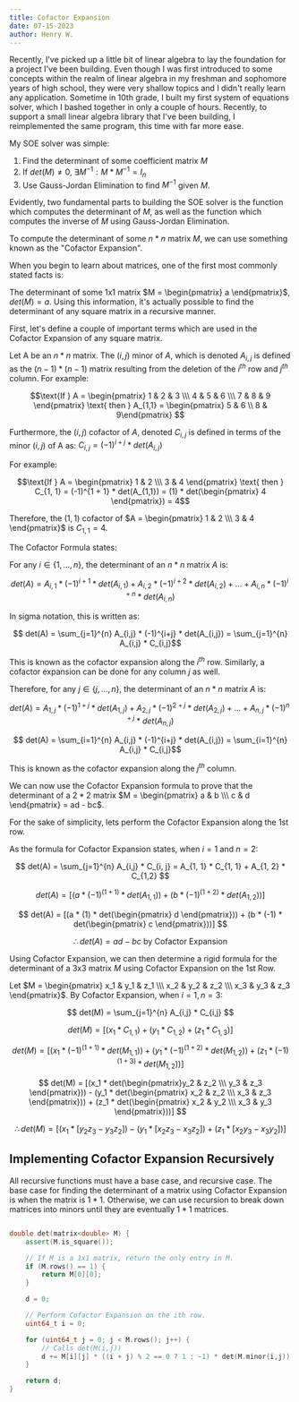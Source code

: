 ```yaml
---
title: Cofactor Expansion
date: 07-15-2023
author: Henry W.
---
```


Recently, I've picked up a little bit of linear algebra to lay the foundation for a project I've been building. Even though I was first introduced to some concepts within the realm of linear algebra in my freshman and sophomore years of high school, they were very shallow topics and I didn't really learn any application. Sometime in 10th grade, I built my first system of equations solver, which I bashed together in only a couple of hours. Recently, to support a small linear algebra library that I've been building, I reimplemented the same program, this time with far more ease.

My SOE solver was simple:

1. Find the determinant of some coefficient matrix $M$
2. If $det(M) \ne 0$, $\exists M^{-1}: M * M^{-1} = I_n$
3. Use Gauss-Jordan Elimination to find $M^{-1}$ given $M$.

Evidently, two fundamental parts to building the SOE solver is the function which computes the determinant of $M$, as well as the function which computes the inverse of $M$ using Gauss-Jordan Elimination.

To compute the determinant of some $n * n$ matrix $M$, we can use something known as the "Cofactor Expansion".

When you begin to learn about matrices, one of the first most commonly stated facts is: 

The determinant of some 1x1 matrix $M = \begin{pmatrix} a \end{pmatrix}$, $det(M) = a$. Using this information, it's actually possible to find the determinant of any square matrix in a recursive manner.

First, let's define a couple of important terms which are used in the Cofactor Expansion of any square matrix. 

Let A be an $n*n$ matrix. The $(i,j)$ minor of $A$, which is denoted $A_{i,j}$ is defined as the $(n-1)*(n-1)$ matrix resulting from the deletion of the $i^{th}$ row and $j^{th}$ column. For example:

$$\text{If } A = \begin{pmatrix} 1 & 2 & 3 \\\ 4 & 5 & 6 \\\ 7 & 8 & 9 \end{pmatrix} \text{ then } A_{1,1} = \begin{pmatrix} 5 & 6 \\ 8 & 9\end{pmatrix} $$ 

Furthermore, the $(i, j)$ cofactor of $A$, denoted $C_{i,j}$ is defined in terms of the minor $(i,j)$ of A as: $C_{i,j} = (-1)^{i+j} * det(A_{i,j})$

For example:

$$\text{If } A = \begin{pmatrix} 1 & 2 \\\ 3 & 4 \end{pmatrix} \text{ then } C_{1, 1} = (-1)^{1 + 1} * det(A_{1,1}) = (1) * det(\begin{pmatrix} 4 \end{pmatrix}) = 4$$

Therefore, the $(1,1)$ cofactor of $A = \begin{pmatrix} 1 & 2 \\\ 3 & 4 \end{pmatrix}$ is $C_{1,1} = 4$.

The Cofactor Formula states: 

For any $i \in \{1, ..., n\}$, the determinant of an $n*n$ matrix $A$ is:

$$ det(A) = A_{i,1}*(-1)^{i+1}*det(A_{i,1}) + A_{i,2}*(-1)^{i+2}*det(A_{i,2}) + ... + A_{i,n}*(-1)^{i+n}*det(A_{i,n}) $$

In sigma notation, this is written as:

$$ det(A) = \sum_{j=1}^{n} A_{i,j} * (-1)^{i+j} * det(A_{i,j}) = \sum_{j=1}^{n} A_{i,j} * C_{i,j}$$

This is known as the cofactor expansion along the $i^{th}$ row. Similarly, a cofactor expansion can be done for any column $j$ as well.

Therefore, for any $j \in \{j, ..., n\}$, the determinant of an $n*n$ matrix $A$ is:

$$ det(A) = A_{1, j}*(-1)^{1+j}*det(A_{1,j}) + A_{2,j}*(-1)^{2+j}*det(A_{2,j}) + ... + A_{n,j} * (-1)^{n+j} * det(A_{n,j}) $$

$$ det(A) = \sum_{i=1}^{n} A_{i,j} * (-1)^{i+j} * det(A_{i,j}) = \sum_{i=1}^{n} A_{i,j} * C_{i,j}$$

This is known as the cofactor expansion along the $j^{th}$ column.

We can now use the Cofactor Expansion formula to prove that the determinant of a $2*2$ matrix $M = \begin{pmatrix} a & b \\\ c & d \end{pmatrix} = ad - bc$.

For the sake of simplicity, lets perform the Cofactor Expansion along the 1st row.

As the formula for Cofactor Expansion states, when $i = 1 \text{ and } n = 2$:

$$ det(A) = \sum_{j=1}^{n} A_{i,j} * C_{i, j} = A_{1, 1} * C_{1, 1} + A_{1, 2} * C_{1,2} $$

$$ det(A) = [(a * (-1)^({1+1}) * det(A_{1,1})) + (b * (-1)^{(1 + 2)} * det(A_{1,2}))] $$

$$ det(A) = [(a * (1) * det(\begin{pmatrix} d \end{pmatrix})) + (b * (-1) * det(\begin{pmatrix} c \end{pmatrix}))] $$

$$ \therefore det(A) = ad - bc \text{ by Cofactor Expansion }$$

Using Cofactor Expansion, we can then determine a rigid formula for the determinant of a 3x3 matrix $M$ using Cofactor Expansion on the 1st Row.

Let $M = \begin{pmatrix} x_1 & y_1 & z_1 \\\ x_2 & y_2 & z_2 \\\ x_3 & y_3 & z_3 \end{pmatrix}$. By Cofactor Expansion, when $i = 1, n = 3$:

$$ det(M) = \sum_{j=1}^{n} A_{i,j} * C_{i,j} $$

$$ det(M) = [(x_1 * C_{1, 1}) + (y_1 * C_{1,2}) + (z_1 * C_{1,3})] $$

$$ det(M) = [(x_1 * (-1)^{(1+1)} * det(M_{1,1})) + (y_1 * (-1)^{(1+2)} * det(M_{1,2})) + (z_1 * (-1)^{(1+3)} * det(M_{1,2}))] $$

$$ det(M) = [(x_1 * det(\begin{pmatrix}y_2 & z_2 \\\ y_3 & z_3 \end{pmatrix})) - (y_1 * det(\begin{pmatrix} x_2 & z_2 \\\ x_3 & z_3 \end{pmatrix})) + (z_1 * det(\begin{pmatrix} x_2 & y_2 \\\ x_3 & y_3 \end{pmatrix}))] $$

$$ \therefore det(M) = [(x_1 * [y_2z_3 - y_3z_2]) - (y_1 * [x_2z_3 - x_3z_2]) + (z_1 * [x_2y_3 - x_3y_2])] $$

## Implementing Cofactor Expansion Recursively

All recursive functions must have a base case, and recursive case. The base case for finding the determinant of a matrix using Cofactor Expansion is when the matrix is $1*1$. Otherwise, we can use recursion to break down matrices into minors until they are eventually $1*1$ matrices.

```c++

double det(matrix<double> M) {
    assert(M.is_square());

    // If M is a 1x1 matrix, return the only entry in M.
    if (M.rows() == 1) {
        return M[0][0];
    }

    d = 0;

    // Perform Cofactor Expansion on the ith row.
    uint64_t i = 0;

    for (uint64_t j = 0; j < M.rows(); j++) {
        // Calls det(M(i,j)) 
        d += M[i][j] * ((i + j) % 2 == 0 ? 1 : -1) * det(M.minor(i,j));
    }

    return d;
}
```
